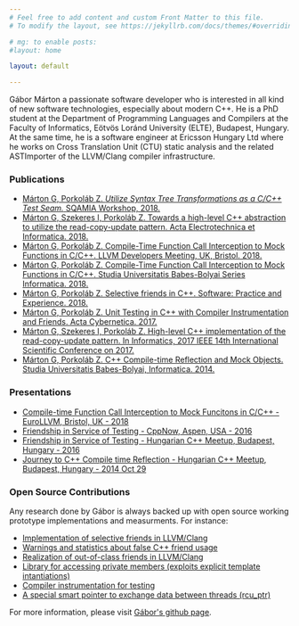 ```yaml
---
# Feel free to add content and custom Front Matter to this file.
# To modify the layout, see https://jekyllrb.com/docs/themes/#overriding-theme-defaults

# mg: to enable posts:
#layout: home

layout: default

---
```

Gábor Márton a passionate software developer who is interested in all kind of new software technologies, especially about modern C++.
He is a PhD student at the Department of Programming Languages and Compilers at the Faculty of Informatics, Eötvös Loránd University (ELTE), Budapest, Hungary.
At the same time, he is a software engineer at Ericsson Hungary Ltd where he works on Cross Translation Unit (CTU) static analysis and the related ASTImporter of the LLVM/Clang compiler infrastructure.

### Publications
* [Márton G, Porkoláb Z. *Utilize Syntax Tree Transformations as a C/C++ Test Seam.* SQAMIA Workshop, 2018.](ast-mock_sqamia_2018.pdf)
* [Márton G, Szekeres I, Porkoláb Z. Towards a high-level C++ abstraction to utilize the read-copy-update pattern. Acta Electrotechnica et Informatica. 2018.](high-level-cpp-rcu_acta_electrotechnica_2018.pdf)
* [Márton G, Porkoláb Z. Compile-Time Function Call Interception to Mock Functions in C/C++. LLVM Developers Meeting, UK, Bristol. 2018.](compile-time-fci-to-mock_llvm_2018.pdf)
* [Márton G, Porkoláb Z. Compile-Time Function Call Interception to Mock Functions in C/C++. Studia Universitatis Babes-Bolyai Series Informatica. 2018.](compile-time-fci-to-mock_macs_2018.pdf)
* [Márton G, Porkoláb Z. Selective friends in C++. Software: Practice and Experience. 2018.](selective-friends_spe_2018.pdf)
* [Márton G, Porkoláb Z. Unit Testing in C++ with Compiler Instrumentation and Friends. Acta Cybernetica. 2017.](unit-testing_cscs_2017.pdf)
* [Márton G, Szekeres I, Porkoláb Z. High-level C++ implementation of the read-copy-update pattern. In Informatics, 2017 IEEE 14th International Scientific Conference on 2017.](high-level-cpp-rcu_informatics_2017.pdf)
* [Márton G, Porkoláb Z. C++ Compile-time Reflection and Mock Objects. Studia Universitatis Babes-Bolyai, Informatica. 2014.](compile-time-reflection_macs_2014.pdf)

### Presentations
* [Compile-time Function Call Interception to Mock Funcitons in C/C++ - EuroLLVM, Bristol, UK - 2018](https://www.youtube.com/watch?v=mv60fYkKNHc)
* [Friendship in Service of Testing - CppNow, Aspen, USA - 2016](https://youtu.be/U9Up_OfiW24)
* [Friendship in Service of Testing - Hungarian C++ Meetup, Budapest, Hungary - 2016](https://youtu.be/IF4LhMwVvSc)
* [Journey to C++ Compile time Reflection - Hungarian C++ Meetup, Budapest, Hungary - 2014 Oct 29](https://www.youtube.com/watch?v=UqrcovFLqi4)

### Open Source Contributions
Any research done by Gábor is always backed up with open source working prototype implementations and measurments.
For instance:
* [Implementation of selective friends in LLVM/Clang](https://github.com/martong/clang/tree/selective_friend)
* [Warnings and statistics about false C++ friend usage](https://github.com/martong/friend-stats)
* [Realization of out-of-class friends in LLVM/Clang](https://github.com/martong/clang/tree/out-of-class_friend_attr)
* [Library for accessing private members (exploits explicit template intantiations)](https://github.com/martong/access_private)
* [Compiler instrumentation for testing](https://github.com/martong/finstrument_mock)
* [A special smart pointer to exchange data between threads (rcu_ptr)](https://github.com/martong/rcu_ptr)

For more information, please visit [Gábor's github page](https://github.com/martong).

